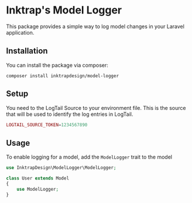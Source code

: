 # Inktrap's Model Logger
This package provides a simple way to log model changes in your Laravel application.

## Installation
You can install the package via composer:

```composer install inktrapdesign/model-logger```

## Setup
You need to the LogTail Source to your environment file. This is the source that will be used to identify the log entries in LogTail.

```php
LOGTAIL_SOURCE_TOKEN=1234567890
```


## Usage
To enable logging for a model, add the ```ModelLogger``` trait to the model

```php
use InktrapDesign\ModelLogger\ModelLogger;

class User extends Model
{
    use ModelLogger;
}
```
